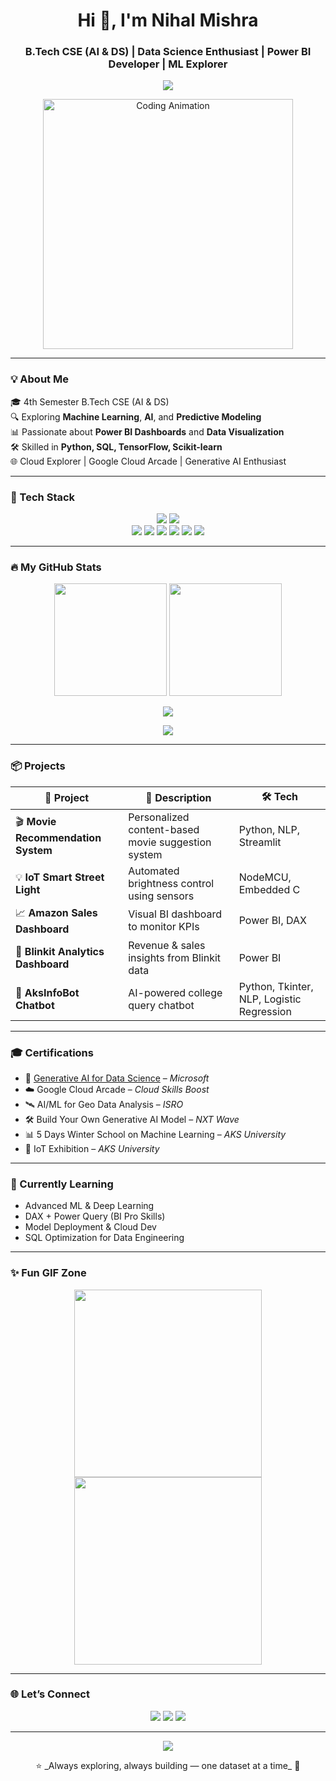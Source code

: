 <h1 align="center">Hi 👋, I'm Nihal Mishra</h1>
<h3 align="center">B.Tech CSE (AI & DS) | Data Science Enthusiast | Power BI Developer | ML Explorer</h3>

<p align="center">
  <img src="https://readme-typing-svg.demolab.com/?lines=Data+Scientist+in+the+Making;Machine+Learning+Explorer;Power+BI+Storyteller;Cloud+%7C+Python+%7C+SQL+Lover&center=true&width=500&height=45" />
</p>

<p align="center">
  <img src="https://media.giphy.com/media/qgQUggAC3Pfv687qPC/giphy.gif" width="400" alt="Coding Animation" />
</p>

---

### 💡 About Me

🎓 4th Semester B.Tech CSE (AI & DS)  
🔍 Exploring **Machine Learning**, **AI**, and **Predictive Modeling**  
📊 Passionate about **Power BI Dashboards** and **Data Visualization**  
🛠️ Skilled in **Python, SQL, TensorFlow, Scikit-learn**  
🌐 Cloud Explorer | Google Cloud Arcade | Generative AI Enthusiast

---

### 🧰 Tech Stack

<p align="center">
  <img src="https://skillicons.dev/icons?i=python,sql,mysql,oracle,jupyter,vscode,github,git" />
  <img src="https://skillicons.dev/icons?i=figma,linux" />
  <br />
  <img src="https://img.shields.io/badge/Power%20BI-F2C811?style=for-the-badge&logo=powerbi&logoColor=black" />
  <img src="https://img.shields.io/badge/TensorFlow-FF6F00?style=for-the-badge&logo=tensorflow&logoColor=white" />
  <img src="https://img.shields.io/badge/Scikit--Learn-F7931E?style=for-the-badge&logo=scikit-learn&logoColor=white" />
  <img src="https://img.shields.io/badge/Pandas-150458?style=for-the-badge&logo=pandas&logoColor=white" />
  <img src="https://img.shields.io/badge/Numpy-013243?style=for-the-badge&logo=numpy&logoColor=white" />
  <img src="https://img.shields.io/badge/Matplotlib-3B4D98?style=for-the-badge&logo=matplotlib&logoColor=white" />
</p>

---

### 🔥 My GitHub Stats

<p align="center">
  <img src="https://github-readme-stats.vercel.app/api?username=nihalmishraofficial&show_icons=true&theme=tokyonight" height="180" />
  <img src="https://github-readme-streak-stats.herokuapp.com?user=nihalmishraofficial&theme=tokyonight" height="180"/>
</p>

<p align="center">
  <img src="https://github-readme-stats.vercel.app/api/top-langs/?username=nihalmishraofficial&layout=compact&theme=tokyonight" />
</p>

<p align="center">
  <img src="https://activity-graph.herokuapp.com/graph?username=nihalmishraofficial&theme=tokyo-night&hide_border=true" />
</p>

---

### 📦 Projects

| 💼 Project | 📝 Description | 🛠 Tech |
|-----------|----------------|--------|
| 🎬 **Movie Recommendation System** | Personalized content-based movie suggestion system | Python, NLP, Streamlit |
| 💡 **IoT Smart Street Light** | Automated brightness control using sensors | NodeMCU, Embedded C |
| 📈 **Amazon Sales Dashboard** | Visual BI dashboard to monitor KPIs | Power BI, DAX |
| 🛒 **Blinkit Analytics Dashboard** | Revenue & sales insights from Blinkit data | Power BI |
| 🤖 **AksInfoBot Chatbot** | AI-powered college query chatbot | Python, Tkinter, NLP, Logistic Regression |

---

### 🎓 Certifications

- 🧠 [Generative AI for Data Science](https://learn.microsoft.com/en-us/training/paths/generative-ai-data-science/) – *Microsoft*
- ☁️ Google Cloud Arcade – *Cloud Skills Boost*
- 🛰️ AI/ML for Geo Data Analysis – *ISRO*
- 🛠 Build Your Own Generative AI Model – *NXT Wave*
- 📊 5 Days Winter School on Machine Learning – *AKS University*
- 🔌 IoT Exhibition – *AKS University*

---

### 🎯 Currently Learning

- Advanced ML & Deep Learning  
- DAX + Power Query (BI Pro Skills)  
- Model Deployment & Cloud Dev  
- SQL Optimization for Data Engineering  

---

### ✨ Fun GIF Zone

<p align="center">
  <img src="https://media.giphy.com/media/LMt9638dO8dftAjtco/giphy.gif" width="300" />
  <img src="https://media.giphy.com/media/du3J3cXyzhj75IOgvA/giphy.gif" width="300" />
</p>

---

### 🌐 Let’s Connect

<p align="center">
  <a href="https://www.linkedin.com/in/nihalmishra-ai/"><img src="https://img.shields.io/badge/LinkedIn-0A66C2?style=for-the-badge&logo=linkedin&logoColor=white"></a>
  <a href="mailto:nihalmishra.contact@gmail.com"><img src="https://img.shields.io/badge/Gmail-D14836?style=for-the-badge&logo=gmail&logoColor=white"></a>
  <a href="https://github.com/nihalmishraofficial"><img src="https://img.shields.io/badge/GitHub-000?style=for-the-badge&logo=github&logoColor=white"></a>
</p>

---

<p align="center">
  <img src="https://komarev.com/ghpvc/?username=nihalmishraofficial&label=Profile%20views&color=0e75b6&style=flat" />
</p>

<p align="center">
  ⭐ _Always exploring, always building — one dataset at a time_ 🚀
</p>

